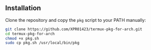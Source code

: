## Installation

Clone the repository and copy the `pkg` script to your PATH manually:

```bash
git clone https://github.com/XPR01423/termux-pkg-for-arch.git
cd termux-pkg-for-arch
chmod +x pkg.sh
sudo cp pkg.sh /usr/local/bin/pkg
